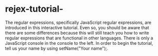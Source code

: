 # rejex-tutorial-

The regular expressions, specifically JavaScript regular expressions, are introduced in this interactive tutorial. Even so, you should be aware that there are some differences because this will still teach you how to write regular expressions that are functional in other languages.
There is only a JavaScript console in the console to the left. In order to begin the tutorial, tell us your name by using setName("Your name");.
